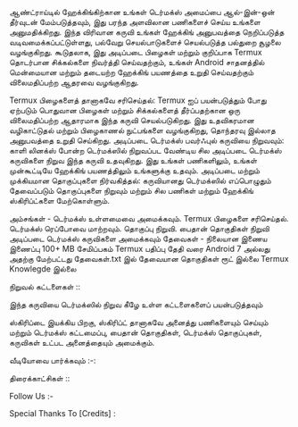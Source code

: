 ஆண்ட்ராய்டில் ஹேக்கிங்கிற்கான உங்கள் டெர்மக்ஸ் அமைப்பை ஆல்-இன்-ஒன் தீர்வுடன் மேம்படுத்தவும், இது பரந்த அளவிலான பணிகளைச் செய்ய உங்களை அனுமதிக்கிறது. இந்த விரிவான கருவி உங்கள் ஹேக்கிங் அனுபவத்தை நெறிப்படுத்த வடிவமைக்கப்பட்டுள்ளது, பல்வேறு செயல்பாடுகளைச் செயல்படுத்த பல்துறை சூழலை வழங்குகிறது. கூடுதலாக, இது அடிப்படை பிழைகள் மற்றும் குறிப்பாக Termux தொடர்பான சிக்கல்களை நிவர்த்தி செய்வதற்கும், உங்கள் Android சாதனத்தில் மென்மையான மற்றும் தடையற்ற ஹேக்கிங் பயணத்தை உறுதி செய்வதற்கும் விலைமதிப்பற்ற ஆதரவை வழங்குகிறது.

Termux பிழைகளைத் தானாகவே சரிசெய்தல்: Termux ஐப் பயன்படுத்தும் போது ஏற்படும் பொதுவான பிழைகள் மற்றும் சிக்கல்களைத் தீர்ப்பதற்கான ஒரு விலைமதிப்பற்ற ஆதாரமாக இந்த கருவி செயல்படுகிறது. இது உதவிகரமான வழிகாட்டுதல் மற்றும் பிழைகாணல் நுட்பங்களை வழங்குகிறது, தொந்தரவு இல்லாத அனுபவத்தை உறுதி செய்கிறது.
அடிப்படை டெர்மக்ஸ் பவர்ஃபுல் கருவியை நிறுவவும்: காளி லினக்ஸ் போன்ற டெர்மக்ஸில் நிறுவப்பட வேண்டிய சில அடிப்படை டெர்மக்ஸ் கருவிகளை நிறுவ இந்த கருவி உதவுகிறது. இது உங்கள் பணிகளிலும், உங்கள் முன்கூட்டியே ஹேக்கிங் பயணத்திலும் உங்களுக்கு உதவும்.
அடிப்படை மற்றும் முக்கியமான தொகுப்புகளை நிர்வகித்தல்: கருவியானது டெர்மக்ஸில் எப்பொழுதும் தேவைப்படும் தொகுப்புகளை நிறுவும் மற்றும் சில பணிகள் மற்றும் ஹேக்கிங் ஸ்கிரிப்ட்களை மேற்கொள்ளும்.

அம்சங்கள் -
டெர்மக்ஸ் உள்ளமைவை அமைக்கவும்.
Termux பிழைகளை சரிசெய்தல்.
டெர்மக்ஸ் ரெப்போவை மாற்றவும்.
தொகுப்பு நிறுவி.
பைதான் தொகுதிகள் நிறுவி
அடிப்படை டெர்மக்ஸ் கருவிகளை அமைக்கவும்
தேவைகள் -
நிலையான இணைய இணைப்பு
100+ MB சேமிப்பகம்
Termux பதிப்பு தேதி வரை
Android 7 அல்லது அதற்கு மேற்பட்டது
தேவைகள்.txt இல் தேவையான தொகுதிகள்
ரூட் இல்லை
Termux Knowlegde இல்லை


நிறுவல் கட்டளைகள் ::

இந்த கருவியை டெர்மக்ஸில் நிறுவ கீழே உள்ள கட்டளைகளைப் பயன்படுத்தவும்

ஸ்கிரிப்டை இயக்கிய பிறகு, ஸ்கிரிப்ட் தானாகவே அனைத்து பணிகளையும் செய்யும் மற்றும் டெர்மக்ஸ் கட்டமைப்பு, பைதான் தொகுதிகள், டெர்மக்ஸ் தொகுப்புகள், கருவிகள் உட்பட அனைத்தையும் அமைக்கும்.

வீடியோவை பார்க்கவும் :-:

திரைக்காட்சிகள் ::

Follow Us :-

Special Thanks To [Credits] :

